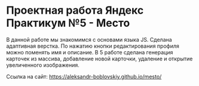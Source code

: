 # Проектная работа Яндекс Практикум №5 - Место

В данной работе мы знакомимся с основами языка JS. Сделана адаптивная верстка. По нажатию кнопки редактирования профиля можно поменять имя и описание.
В 5 работе сделана генерация карточек из массива, добавление новой карточки, удаление и открытие увеличенного изображения.

Ссылка на сайт: https://aleksandr-boblovskiy.github.io/mesto/

